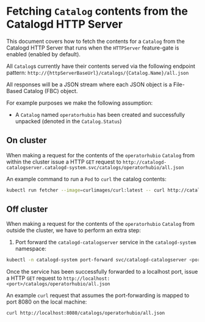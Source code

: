# Fetching `Catalog` contents from the Catalogd HTTP Server
This document covers how to fetch the contents for a `Catalog` from the
Catalogd HTTP Server that runs when the `HTTPServer` feature-gate is enabled
(enabled by default).

All `Catalog`s currently have their contents served via the following endpoint pattern:
`http://{httpServerBaseUrl}/catalogs/{Catalog.Name}/all.json`

All responses will be a JSON stream where each JSON object is a File-Based Catalog (FBC)
object.

For example purposes we make the following assumption:
- A `Catalog` named `operatorhubio` has been created and successfully unpacked
(denoted in the `Catalog.Status`)

## On cluster

When making a request for the contents of the `operatorhubio` `Catalog` from within
the cluster issue a HTTP `GET` request to 
`http://catalogd-catalogserver.catalogd-system.svc/catalogs/operatorhubio/all.json`

An example command to run a `Pod` to `curl` the catalog contents:
```sh
kubectl run fetcher --image=curlimages/curl:latest -- curl http://catalogd-catalogserver.catalogd-system.svc/catalogs/operatorhubio/all.json
```

## Off cluster

When making a request for the contents of the `operatorhubio` `Catalog` from outside
the cluster, we have to perform an extra step:
1. Port forward the `catalogd-catalogserver` service in the `catalogd-system` namespace:
```sh
kubectl -n catalogd-system port-forward svc/catalogd-catalogserver <port>:80
```

Once the service has been successfully forwarded to a localhost port, issue a HTTP `GET`
request to `http://localhost:<port>/catalogs/operatorhubio/all.json`

An example `curl` request that assumes the port-forwarding is mapped to port 8080 on the local machine:
```sh
curl http://localhost:8080/catalogs/operatorhubio/all.json
```
